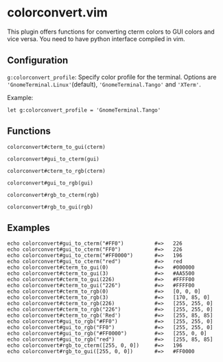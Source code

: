 colorconvert.vim
================

This plugin offers functions for converting cterm colors to
GUI colors and vice versa. You need to have python interface compiled in vim.

Configuration
-------------

`g:colorconvert_profile`: Specify color profile for the terminal. Options are `'GnomeTerminal.Linux'`(default), `'GnomeTerminal.Tango'` and `'XTerm'`.

Example:

	let g:colorconvert_profile = 'GnomeTerminal.Tango'

Functions
---------

`colorconvert#cterm_to_gui(cterm)`

`colorconvert#gui_to_cterm(gui)`

`colorconvert#cterm_to_rgb(cterm)`

`colorconvert#gui_to_rgb(gui)`

`colorconvert#rgb_to_cterm(rgb)`

`colorconvert#rgb_to_gui(rgb)`

Examples
--------

	echo colorconvert#gui_to_cterm("#FF0")          #=>   226               
	echo colorconvert#gui_to_cterm("FF0")           #=>   226               
	echo colorconvert#gui_to_cterm("#FF0000")       #=>   196               
	echo colorconvert#gui_to_cterm("red")           #=>   red               
	echo colorconvert#cterm_to_gui(0)               #=>   #000000           
	echo colorconvert#cterm_to_gui(3)               #=>   #AA5500           
	echo colorconvert#cterm_to_gui(226)             #=>   #FFFF00           
	echo colorconvert#cterm_to_gui("226")           #=>   #FFFF00           
	echo colorconvert#cterm_to_rgb(0)               #=>   [0, 0, 0]         
	echo colorconvert#cterm_to_rgb(3)               #=>   [170, 85, 0]      
	echo colorconvert#cterm_to_rgb(226)             #=>   [255, 255, 0]     
	echo colorconvert#cterm_to_rgb("226")           #=>   [255, 255, 0]     
	echo colorconvert#cterm_to_rgb('Red')           #=>   [255, 85, 85]     
	echo colorconvert#gui_to_rgb("#FF0")            #=>   [255, 255, 0]     
	echo colorconvert#gui_to_rgb("FF0")             #=>   [255, 255, 0]     
	echo colorconvert#gui_to_rgb("#FF0000")         #=>   [255, 0, 0]       
	echo colorconvert#gui_to_rgb("red")             #=>   [255, 85, 85]     
	echo colorconvert#rgb_to_cterm([255, 0, 0])     #=>   196               
	echo colorconvert#rgb_to_gui([255, 0, 0])       #=>   #FF0000           
